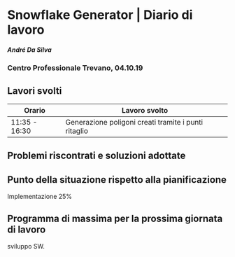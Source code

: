 # Snowflake Generator | Diario di lavoro
##### André Da Silva
### Centro Professionale Trevano, 04.10.19

## Lavori svolti


|Orario        |Lavoro svolto                           |
|--------------|----------------------------------------|
|11:35 - 16:30 |Generazione poligoni creati tramite i punti ritaglio |

##  Problemi riscontrati e soluzioni adottate


##  Punto della situazione rispetto alla pianificazione
Implementazione 25%

## Programma di massima per la prossima giornata di lavoro
sviluppo SW.
